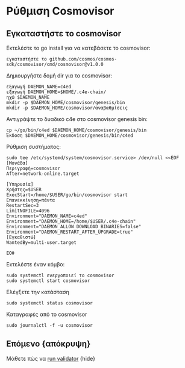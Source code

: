 <!--
παραγγελία: 7
-->

# Ρύθμιση Cosmovisor

## Εγκαταστήστε το cosmovisor

Εκτελέστε το go install για να κατεβάσετε το cosmovisor:

```μπας
εγκαταστήστε το github.com/cosmos/cosmos-sdk/cosmovisor/cmd/cosmovisor@v1.0.0
```

Δημιουργήστε δομή dir για το cosmovisor:

```μπας
εξαγωγή DAEMON_NAME=c4ed
εξαγωγή DAEMON_HOME=$HOME/.c4e-chain/
ηχώ $DAEMON_NAME
mkdir -p $DAEMON_HOME/cosmovisor/genesis/bin
mkdir -p $DAEMON_HOME/cosmovisor/αναβαθμίσεις
```

Αντιγράψτε το δυαδικό c4e στο cosmovisor genesis bin:

```μπας
cp ~/go/bin/c4ed $DAEMON_HOME/cosmovisor/genesis/bin
Έκδοση $DAEMON_HOME/cosmovisor/genesis/bin/c4ed
```


Ρύθμιση συστήματος:

```μπας
sudo tee /etc/systemd/system/cosmovisor.service> /dev/null <<EOF
[Μονάδα]
Περιγραφή=cosmovisor
After=network-online.target

[Υπηρεσία]
Χρήστης=$USER
ExecStart=/home/$USER/go/bin/cosmovisor start
Επανεκκίνηση=πάντα
RestartSec=3
LimitNOFILE=4096
Environment="DAEMON_NAME=c4ed"
Environment="DAEMON_HOME=/home/$USER/.c4e-chain"
Environment="DAEMON_ALLOW_DOWNLOAD_BINARIES=false"
Environment="DAEMON_RESTART_AFTER_UPGRADE=true"
[Εγκαθιστώ]
WantedBy=multi-user.target

ΕΟΦ
```

Εκτελέστε έναν κόμβο:
```μπας
sudo systemctl ενεργοποιεί το cosmovisor
sudo systemctl start cosmovisor
```

Ελέγξετε την κατάσταση
```μπας
sudo systemctl status cosmovisor
```

Καταγραφές από το cosmovisor
```μπας
sudo journalctl -f -u cosmovisor
```



## Επόμενο {απόκρυψη}

Μάθετε πώς να [run validator](validator-setup.md) {hide}
